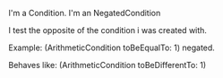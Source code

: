 I'm a Condition.
I'm an NegatedCondition

I test the opposite of the condition i was created with.

Example:
(ArithmeticCondition toBeEqualTo: 1) negated.

Behaves like:
(ArithmeticCondition toBeDifferentTo: 1)